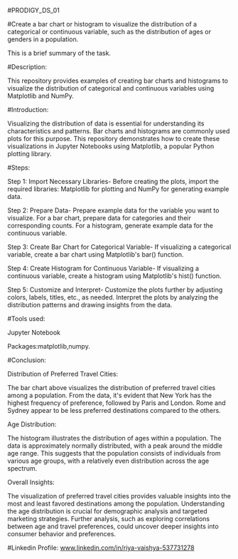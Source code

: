 #PRODIGY_DS_01

#Create a bar chart or histogram to visualize the distribution of a categorical or continuous variable, such as the distribution of ages or genders in a population.

This is a brief summary of the task.

#Description:

This repository provides examples of creating bar charts and histograms to visualize the distribution of categorical and continuous variables using Matplotlib and NumPy.

#Introduction:

Visualizing the distribution of data is essential for understanding its characteristics and patterns. Bar charts and histograms are commonly used plots for this purpose. This repository demonstrates how to create these visualizations in Jupyter Notebooks using Matplotlib, a popular Python plotting library.

#Steps:

Step 1: Import Necessary Libraries-
Before creating the plots, import the required libraries: Matplotlib for plotting and NumPy for generating example data.

Step 2: Prepare Data-
Prepare example data for the variable you want to visualize. For a bar chart, prepare data for categories and their corresponding counts. For a histogram, generate example data for the continuous variable.

Step 3: Create Bar Chart for Categorical Variable-
If visualizing a categorical variable, create a bar chart using Matplotlib's bar() function.

Step 4: Create Histogram for Continuous Variable-
If visualizing a continuous variable, create a histogram using Matplotlib's hist() function.

Step 5: Customize and Interpret-
Customize the plots further by adjusting colors, labels, titles, etc., as needed. Interpret the plots by analyzing the distribution patterns and drawing insights from the data.

#Tools used:

Jupyter Notebook

Packages:matplotlib,numpy.

#Conclusion:

Distribution of Preferred Travel Cities:

The bar chart above visualizes the distribution of preferred travel cities among a population. From the data, it's evident that New York has the highest frequency of preference, followed by Paris and London. Rome and Sydney appear to be less preferred destinations compared to the others.

Age Distribution:

The histogram illustrates the distribution of ages within a population. The data is approximately normally distributed, with a peak around the middle age range. This suggests that the population consists of individuals from various age groups, with a relatively even distribution across the age spectrum.

Overall Insights:

The visualization of preferred travel cities provides valuable insights into the most and least favored destinations among the population.
Understanding the age distribution is crucial for demographic analysis and targeted marketing strategies.
Further analysis, such as exploring correlations between age and travel preferences, could uncover deeper insights into consumer behavior and preferences.

#Linkedin Profile:
www.linkedin.com/in/riya-vaishya-537731278
